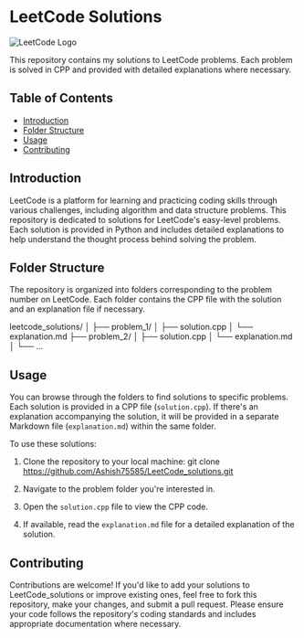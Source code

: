 # LeetCode Solutions

![LeetCode Logo](https://upload.wikimedia.org/wikipedia/commons/1/19/LeetCode_logo_black.png)

This repository contains my solutions to LeetCode problems. Each problem is solved in CPP and provided with detailed explanations where necessary.

## Table of Contents

- [Introduction](#introduction)
- [Folder Structure](#folder-structure)
- [Usage](#usage)
- [Contributing](#contributing)

## Introduction

LeetCode is a platform for learning and practicing coding skills through various challenges, including algorithm and data structure problems. This repository is dedicated to solutions for LeetCode's easy-level problems. Each solution is provided in Python and includes detailed explanations to help understand the thought process behind solving the problem.

## Folder Structure

The repository is organized into folders corresponding to the problem number on LeetCode. Each folder contains the CPP file with the solution and an explanation file if necessary.

leetcode_solutions/
│
├── problem_1/
│   ├── solution.cpp
│   └── explanation.md
├── problem_2/
│   ├── solution.cpp
│   └── explanation.md
│
└── ...


## Usage

You can browse through the folders to find solutions to specific problems. Each solution is provided in a CPP file (`solution.cpp`). If there's an explanation accompanying the solution, it will be provided in a separate Markdown file (`explanation.md`) within the same folder.

To use these solutions:

1. Clone the repository to your local machine:
git clone https://github.com/Ashish75585/LeetCode_solutions.git

2. Navigate to the problem folder you're interested in.

3. Open the `solution.cpp` file to view the CPP code.

4. If available, read the `explanation.md` file for a detailed explanation of the solution.

## Contributing

Contributions are welcome! If you'd like to add your solutions to LeetCode_solutions or improve existing ones, feel free to fork this repository, make your changes, and submit a pull request. Please ensure your code follows the repository's coding standards and includes appropriate documentation where necessary.




